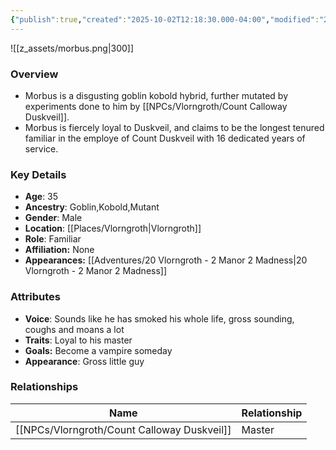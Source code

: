 ```yaml
---
{"publish":true,"created":"2025-10-02T12:18:30.000-04:00","modified":"2025-10-06T11:44:38.540-04:00","published":"2025-10-06T11:44:38.540-04:00","cssclasses":"","Age":"35","Ancestry":["Goblin","Kobold","Mutant"],"Gender":"Male","Location":["[[Vlorngroth]]"],"Role":["Familiar"],"Affiliation":["None"],"Appearances":["[[20 Vlorngroth - 2 Manor 2 Madness]]"]}
---
```



![[z_assets/morbus.png|300]]

### Overview
- Morbus is a disgusting goblin kobold hybrid, further mutated by experiments done to him by [[NPCs/Vlorngroth/Count Calloway Duskveil]].
- Morbus is fiercely loyal to Duskveil, and claims to be the longest tenured familiar in the employe of Count Duskveil with 16 dedicated years of service.

### Key Details
- **Age**: 35
- **Ancestry**: Goblin,Kobold,Mutant
- **Gender**: Male
- **Location**: [[Places/Vlorngroth\|Vlorngroth]]
- **Role**: Familiar
- **Affiliation:** None
- **Appearances:** [[Adventures/20 Vlorngroth - 2 Manor 2 Madness\|20 Vlorngroth - 2 Manor 2 Madness]]

### Attributes
- **Voice**: Sounds like he has smoked his whole life, gross sounding, coughs and moans a lot
- **Traits**: Loyal to his master
- **Goals:** Become a vampire someday
- **Appearance**: Gross little guy

### Relationships

| Name                        | Relationship |
| --------------------------- | ------------ |
| [[NPCs/Vlorngroth/Count Calloway Duskveil]] | Master       |
